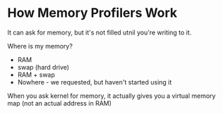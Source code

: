# How Memory Profilers Work

It can ask for memory, but it's not filled utnil you're writing to it. 

Where is my memory?
- RAM
- swap (hard drive)
- RAM + swap
- Nowhere - we requested, but haven't started using it

When you ask kernel for memory, it actually gives you a virtual memory map (not an actual address in RAM)

